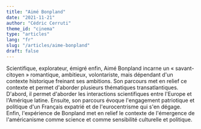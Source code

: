```yaml
---
title: "Aimé Bonpland"
date: "2021-11-21"
author: "Cédric Cerruti"
theme_id: "cinema"
type: "articles"
lang: "fr"
slug: "/articles/aime-bonpland"
draft: false
---
```


Scientifique, explorateur, émigré enfin, Aimé Bonpland incarne un « savant-citoyen » romantique, ambitieux, volontariste, mais dépendant d'un contexte historique freinant ses ambitions. Son parcours met en relief ce contexte et permet d'aborder plusieurs thématiques transatlantiques. D'abord, il permet d'aborder les interactions scientifiques entre l'Europe et l'Amérique latine. Ensuite, son parcours évoque l'engagement patriotique et politique d'un Français expatrié et de l'eurocentrisme qui s'en dégage. Enfin, l'expérience de Bonpland met en relief le contexte de l'émergence de l'américanisme comme science et comme sensibilité culturelle et politique.
